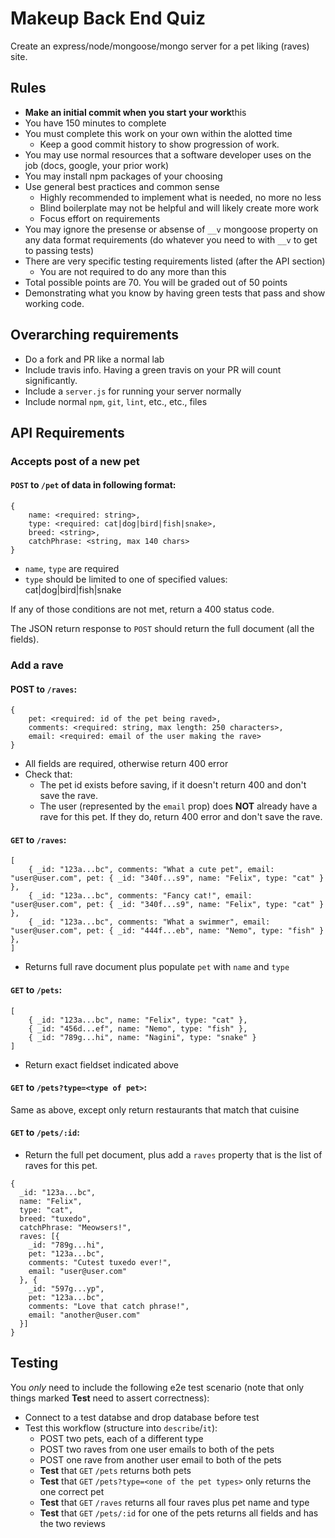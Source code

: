 # Makeup Back End Quiz

Create an express/node/mongoose/mongo server for a pet liking (raves) site.

## Rules

* **Make an initial commit when you start your work**this
* You have 150 minutes to complete
* You must complete this work on your own within the alotted time
  * Keep a good commit history to show progression of work.
* You may use normal resources that a software developer uses on the job (docs, google, your prior work)
* You may install npm packages of your choosing
* Use general best practices and common sense
  * Highly recommended to implement what is needed, no more no less
  * Blind boilerplate may not be helpful and will likely create more work
  * Focus effort on requirements
* You may ignore the presense or absense of `__v` mongoose property on 
any data format requirements (do whatever you need to with `__v` to get to passing tests)
* There are very specific testing requirements listed (after the API section)
  * You are not required to do any more than this
* Total possible points are 70. You will be graded out of 50 points
* Demonstrating what you know by having green tests that pass and show working code.

## Overarching requirements
* Do a fork and PR like a normal lab
* Include travis info. Having a green travis on your PR will count significantly.
* Include a `server.js` for running your server normally
* Include normal `npm`, `git`, `lint`, etc., etc., files

## API Requirements

### Accepts post of a new pet

#### `POST` to `/pet` of data in following format:

```
{
    name: <required: string>,
    type: <required: cat|dog|bird|fish|snake>,
    breed: <string>,
    catchPhrase: <string, max 140 chars>
}
```

* `name`, `type` are required
* `type` should be limited to one of specified values: cat|dog|bird|fish|snake

If any of those conditions are not met, return a 400 status code.

The JSON return response to `POST` should return the full document (all the fields).

### Add a rave

#### POST to `/raves`:

```
{
    pet: <required: id of the pet being raved>,
    comments: <required: string, max length: 250 characters>,
    email: <required: email of the user making the rave>
}
```

* All fields are required, otherwise return 400 error
* Check that:
    * The pet id exists before saving, if it doesn't return 400 and don't save the rave.
    * The user (represented by the `email` prop) does **NOT** already have a rave for this pet. If they 
do, return 400 error and don't save the rave.


#### `GET` to `/raves`:

```
[
    { _id: "123a...bc", comments: "What a cute pet", email: "user@user.com", pet: { _id: "340f...s9", name: "Felix", type: "cat" } },
    { _id: "123a...bc", comments: "Fancy cat!", email: "user@user.com", pet: { _id: "340f...s9", name: "Felix", type: "cat" } },
    { _id: "123a...bc", comments: "What a swimmer", email: "user@user.com", pet: { _id: "444f...eb", name: "Nemo", type: "fish" } },
]
```
* Returns full rave document plus populate `pet` with `name` and `type`

#### `GET` to `/pets`:

```
[
    { _id: "123a...bc", name: "Felix", type: "cat" },
    { _id: "456d...ef", name: "Nemo", type: "fish" },
    { _id: "789g...hi", name: "Nagini", type: "snake" }
]
```

* Return exact fieldset indicated above

#### `GET` to `/pets?type=<type of pet>`:

Same as above, except only return restaurants that match that cuisine

#### `GET` to `/pets/:id`:

* Return the full pet document, plus add a `raves` property that is the list of 
raves for this pet.

```
{ 
  _id: "123a...bc", 
  name: "Felix", 
  type: "cat", 
  breed: "tuxedo",
  catchPhrase: "Meowsers!",
  raves: [{
    _id: "789g...hi",
    pet: "123a...bc",
    comments: "Cutest tuxedo ever!",
    email: "user@user.com"
  }, {
    _id: "597g...yp",
    pet: "123a...bc",
    comments: "Love that catch phrase!",
    email: "another@user.com"
  }] 
}
```

## Testing

You *only* need to include the following e2e test scenario (note that only things marked **Test** 
need to assert correctness):

* Connect to a test databse and drop database before test
* Test this workflow (structure into `describe`/`it`):
  * POST two pets, each of a different type
  * POST two raves from one user emails to both of the pets
  * POST one rave from another user email to both of the pets
  * **Test** that `GET` `/pets` returns both pets
  * **Test** that `GET` `/pets?type=<one of the pet types>` only returns the one correct pet
  * **Test** that `GET` `/raves` returns all four raves plus pet name and type
  * **Test** that `GET` `/pets/:id` for one of the pets returns all fields and has the two reviews
